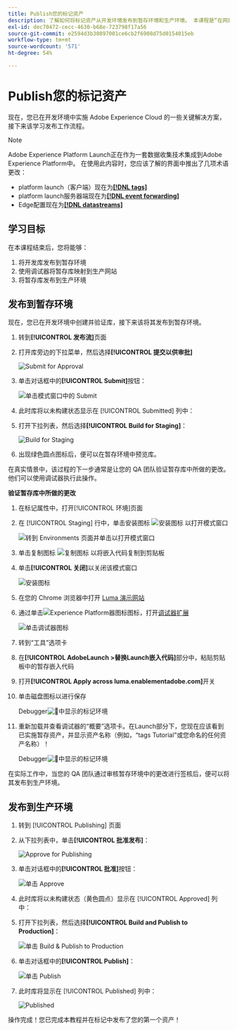 ```yaml
---
title: Publish您的标记资产
description: 了解如何将标记资产从开发环境发布到暂存环境和生产环境。 本课程是“在网站中实施Experience Cloud”教程的一部分。
exl-id: dec70472-cecc-4630-b68e-723798f17a56
source-git-commit: e2594d3b30897001ce6cb2f6908d75d0154015eb
workflow-type: tm+mt
source-wordcount: '571'
ht-degree: 54%

---
```


# Publish您的标记资产

现在，您已在开发环境中实施 Adobe Experience Cloud 的一些关键解决方案，接下来该学习发布工作流程。

>[!NOTE]
>
>Adobe Experience Platform Launch正在作为一套数据收集技术集成到Adobe Experience Platform中。 在使用此内容时，您应该了解的界面中推出了几项术语更改：
>
> * platform launch（客户端）现在为&#x200B;**[[!DNL tags]](https://experienceleague.adobe.com/docs/experience-platform/tags/home.html?lang=zh-Hans)**
> * platform launch服务器端现在为&#x200B;**[[!DNL event forwarding]](https://experienceleague.adobe.com/docs/experience-platform/tags/event-forwarding/overview.html?lang=zh-Hans)**
> * Edge配置现在为&#x200B;**[[!DNL datastreams]](https://experienceleague.adobe.com/docs/experience-platform/edge/fundamentals/datastreams.html?lang=zh-Hans)**

## 学习目标

在本课程结束后，您将能够：

1. 将开发库发布到暂存环境
1. 使用调试器将暂存库映射到生产网站
1. 将暂存库发布到生产环境

## 发布到暂存环境

现在，您已在开发环境中创建并验证库，接下来该将其发布到暂存环境。

1. 转到&#x200B;**[!UICONTROL 发布流]**&#x200B;页面

1. 打开库旁边的下拉菜单，然后选择&#x200B;**[!UICONTROL 提交以供审批]**

   ![Submit for Approval](images/publishing-submitForApproval.png)

1. 单击对话框中的&#x200B;**[!UICONTROL Submit]**&#x200B;按钮：

   ![单击模式窗口中的 Submit](images/publishing-submit.png)

1. 此时库将以未构建状态显示在 [!UICONTROL Submitted] 列中：

1. 打开下拉列表，然后选择&#x200B;**[!UICONTROL Build for Staging]**：

   ![Build for Staging](images/publishing-buildForStaging.png)

1. 出现绿色圆点图标后，便可以在暂存环境中预览库。

在真实情景中，该过程的下一步通常是让您的 QA 团队验证暂存库中所做的更改。他们可以使用调试器执行此操作。

**验证暂存库中所做的更改**

1. 在标记属性中，打开[!UICONTROL 环境]页面

1. 在 [!UICONTROL Staging] 行中，单击安装图标 ![安装图标](images/launch-installIcon.png) 以打开模式窗口

   ![转到 Environments 页面并单击以打开模式窗口](images/publishing-getStagingCode.png)

1. 单击复制图标 ![复制图标](images/launch-copyIcon.png) 以将嵌入代码复制到剪贴板

1. 单击&#x200B;**[!UICONTROL 关闭]**&#x200B;以关闭该模式窗口

   ![安装图标](images/publishing-copyStagingCode.png)

1. 在您的 Chrome 浏览器中打开 [Luma 演示网站](https://luma.enablementadobe.com/content/luma/us/en.html)

1. 通过单击![Experience Platform器图标](images/icon-debugger.png)图标，打开[调试器扩展](https://chromewebstore.google.com/detail/adobe-experience-platform/bfnnokhpnncpkdmbokanobigaccjkpob)

   ![单击调试器图标](images/switchEnvironments-openDebugger.png)

1. 转到“工具”选项卡

1. 在&#x200B;**[!UICONTROL AdobeLaunch >替换Launch嵌入代码]**&#x200B;部分中，粘贴剪贴板中的暂存嵌入代码
1. 打开&#x200B;**[!UICONTROL Apply across luma.enablementadobe.com]**&#x200B;开关

1. 单击磁盘图标以进行保存

   Debugger![&#128279;](images/switchEnvironments-debugger-save.png)中显示的标记环境

1. 重新加载并查看调试器的“概要”选项卡。在Launch部分下，您现在应该看到已实施暂存资产，并显示资产名称（例如，“tags Tutorial”或您命名的任何资产名称）！

   Debugger![&#128279;](images/publishing-debugger-staging.png)中显示的标记环境

在实际工作中，当您的 QA 团队通过审核暂存环境中的更改进行签核后，便可以将其发布到生产环境。

## 发布到生产环境

1. 转到 [!UICONTROL Publishing] 页面

1. 从下拉列表中，单击&#x200B;**[!UICONTROL 批准发布]**：

   ![Approve for Publishing](images/publishing-approveForPublishing.png)

1. 单击对话框中的&#x200B;**[!UICONTROL 批准]**&#x200B;按钮：

   ![单击 Approve](images/publishing-approve.png)

1. 此时库将以未构建状态（黄色圆点）显示在 [!UICONTROL Approved] 列中：

1. 打开下拉列表，然后选择&#x200B;**[!UICONTROL Build and Publish to Production]**：

   ![单击 Build &amp; Publish to Production](images/publishing-buildAndPublishToProduction.png)

1. 单击对话框中的&#x200B;**[!UICONTROL Publish]**：

   ![单击 Publish](images/publishing-publish.png)

1. 此时库将显示在 [!UICONTROL Published] 列中：

   ![Published](images/publishing-published.png)

操作完成！您已完成本教程并在标记中发布了您的第一个资产！
